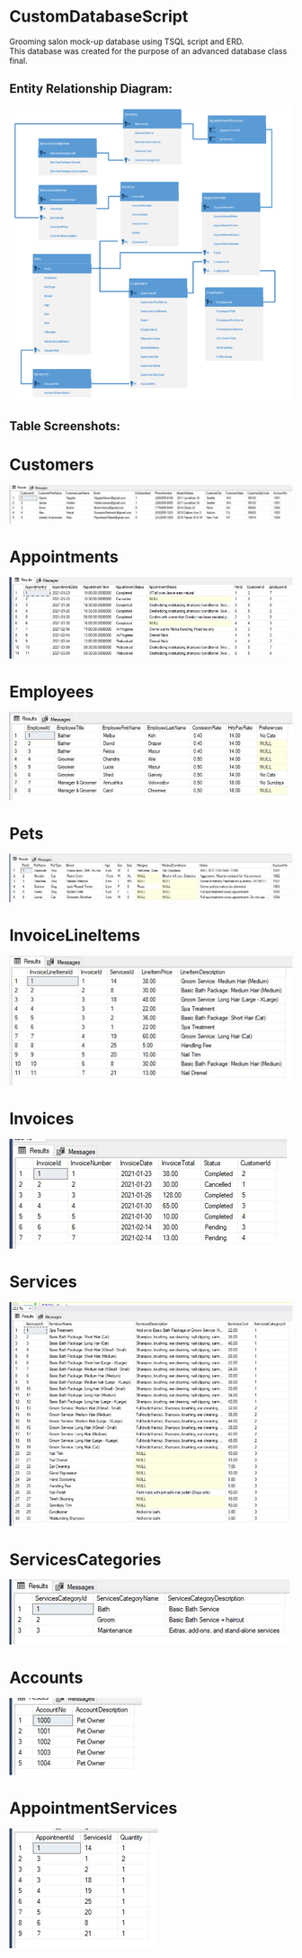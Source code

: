 # CustomDatabaseScript
Grooming salon mock-up database using TSQL script and ERD.
<br>
This database was created for the purpose of an advanced database class final. 

## Entity Relationship Diagram:
![](/images/GroomingSalonEntityRelationshipDiagram.png)

## Table Screenshots:
# Customers
![](/images/TablesScreenshots/Customers.JPG)

# Appointments
![](/images/TablesScreenshots/Appointments.JPG)

# Employees
![](/images/TablesScreenshots/Employees.JPG)

# Pets
![](/images/TablesScreenshots/Pets.JPG)

# InvoiceLineItems
![](/images/TablesScreenshots/InvoiceLineItems.JPG)

# Invoices
![](/images/TablesScreenshots/Invoices.JPG)

# Services
![](/images/TablesScreenshots/Services.JPG)

# ServicesCategories
![](/images/TablesScreenshots/ServicesCategories.JPG)

# Accounts
![](/images/TablesScreenshots/Accounts.JPG)

# AppointmentServices
![](/images/TablesScreenshots/AppointmentServices.JPG)
